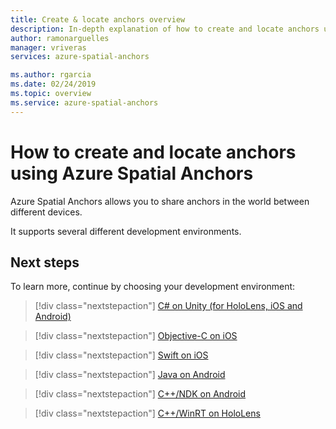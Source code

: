 ```yaml
---
title: Create & locate anchors overview
description: In-depth explanation of how to create and locate anchors using Azure Spatial Anchors.
author: ramonarguelles
manager: vriveras
services: azure-spatial-anchors

ms.author: rgarcia
ms.date: 02/24/2019
ms.topic: overview
ms.service: azure-spatial-anchors
---
```

# How to create and locate anchors using Azure Spatial Anchors

Azure Spatial Anchors allows you to share anchors in the world between different devices.

It supports several different development environments.

## Next steps
To learn more, continue by choosing your development environment:

> [!div class="nextstepaction"]
> [C# on Unity (for HoloLens, iOS and Android)](how-tos/create-locate-anchors-unity.md)

> [!div class="nextstepaction"]
> [Objective-C on iOS](how-tos/create-locate-anchors-objc.md)

> [!div class="nextstepaction"]
> [Swift on iOS](how-tos/create-locate-anchors-swift.md)

> [!div class="nextstepaction"]
> [Java on Android](how-tos/create-locate-anchors-java.md)

> [!div class="nextstepaction"]
> [C++/NDK on Android](how-tos/create-locate-anchors-cpp-ndk.md)

> [!div class="nextstepaction"]
> [C++/WinRT on HoloLens](how-tos/create-locate-anchors-cpp-winrt.md)
